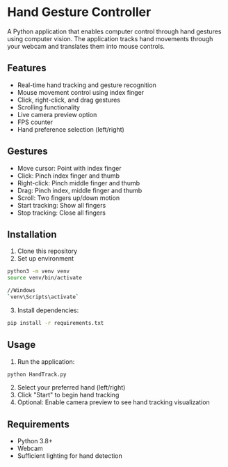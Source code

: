 # Hand Gesture Controller

A Python application that enables computer control through hand gestures using computer vision. The application tracks hand movements through your webcam and translates them into mouse controls.

## Features

- Real-time hand tracking and gesture recognition
- Mouse movement control using index finger
- Click, right-click, and drag gestures
- Scrolling functionality
- Live camera preview option
- FPS counter
- Hand preference selection (left/right)

## Gestures

- Move cursor: Point with index finger
- Click: Pinch index finger and thumb
- Right-click: Pinch middle finger and thumb
- Drag: Pinch index, middle finger and thumb
- Scroll: Two fingers up/down motion
- Start tracking: Show all fingers
- Stop tracking: Close all fingers

## Installation

1. Clone this repository
2. Set up environment 
```bash
python3 -m venv venv
source venv/bin/activate

//Windows 
`venv\Scripts\activate`
```
3. Install dependencies:
```bash
pip install -r requirements.txt
```

## Usage

1. Run the application:
```bash
python HandTrack.py
```

2. Select your preferred hand (left/right)
3. Click "Start" to begin hand tracking
4. Optional: Enable camera preview to see hand tracking visualization

## Requirements

- Python 3.8+
- Webcam
- Sufficient lighting for hand detection
